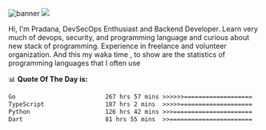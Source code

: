 ![banner](.github/banner-profile.jpeg)
<img src="https://user-images.githubusercontent.com/73097560/115834477-dbab4500-a447-11eb-908a-139a6edaec5c.gif"></p>

Hi, I'm Pradana, DevSecOps Enthusiast and Backend Developer. Learn very much of devops, security, and programming language and curious about new stack of programming. Experience in freelance and volunteer organization. And this my waka time , to show are the statistics of programming languages that I often use

📊 **Quote Of The Day is:**
<!--START_SECTION:waka-->

```txt
Go                         267 hrs 57 mins >>>>>>===================   25.82 %
TypeScript                 187 hrs 2 mins  >>>>>====================   18.02 %
Python                     126 hrs 42 mins >>>======================   12.21 %
Dart                       81 hrs 55 mins  >>=======================   07.89 %
```

<!--END_SECTION:waka-->
